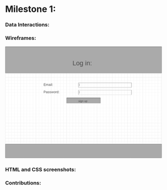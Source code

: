 # Milestone 1:

### Data Interactions:

### Wireframes:
![login wireframe](./images/login-wireframe.PNG)

### HTML and CSS screenshots:

### Contributions: